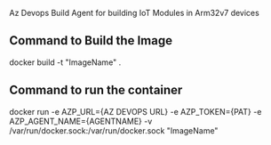 Az Devops Build Agent for building IoT Modules in Arm32v7 devices

## Command to Build the Image
 docker build -t "ImageName" .

## Command to run the container
 docker run -e AZP_URL={AZ DEVOPS URL} -e AZP_TOKEN={PAT} -e AZP_AGENT_NAME={AGENTNAME} -v  /var/run/docker.sock:/var/run/docker.sock 
"ImageName"
